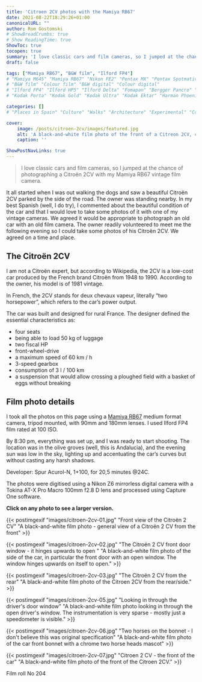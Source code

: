 ```yaml
---
title: 'Citroen 2CV photos with the Mamiya RB67'
date: 2021-08-22T18:29:26+01:00
canonicalURL: ""
author: Rom Gostomski
# ShowBreadCrumbs: true
# Show ReadingTime: true
ShowToc: true
tocopen: true
summary: 'I love classic cars and film cameras, so I jumped at the chance of photographing a Citroën 2CV with my Mamiya RB67 vintage film camera - see all the film photos.' # The summary appears as the Google description and also on the posts list page. If you also want it to appear on the page, use description instead of summary.
draft: false

tags: ["Mamiya RB67", "B&W film", "Ilford FP4"]
# "Mamiya M645" "Mamiya RB67" "Nikon FE2" "Pentax MX" "Pentax Spotmatic" "Pinhole" "Horseman VH-R" "Zeis Ikon Ikoflex" "Zeiss Super Ikonta"
# "B&W film" "Colour film" "B&W digital" "Colour digital"
# "Ilford FP4" "Ilford HP5" "Ilford Delta" "Fomapan" "Bergger Pancro" "Rollei RPX" "Kentmere"
# "Kodak Porta" "Kodak Gold" "Kodak Ultra" "Kodak Ektar" "Harman Phoenix"

categories: []
# "Places in Spain" "Culture" "Walks" "Architecture" "Experimental" "Cortijo" "Via Verde" "White village"

cover:
    image: /posts/citroen-2cv/images/featured.jpg
    alt: 'A black-and-white film photo of the front of a Citreon 2CV, concentrating mostly on the headlights and grill.'
    caption: ''

ShowPostNavLinks: true
---
```

> I love classic cars and film cameras, so I jumped at the chance of photographing a Citroën 2CV with my Mamiya RB67 vintage film camera.

It all started when I was out walking the dogs and saw a beautiful Citroën 2CV parked by the side of the road. The owner was standing nearby. In my best Spanish (well, I do try), I commented about the beautiful condition of the car and that I would love to take some photos of it with one of my vintage cameras. We agreed it would be appropriate to photograph an old car with an old film camera. The owner readily volunteered to meet me the following evening so I could take some photos of his Citroën 2CV. We agreed on a time and place.

## The Citroën 2CV

I am not a Citroën expert, but according to Wikipedia, the 2CV is a low-cost car produced by the French brand Citroën from 1948 to 1990. According to the owner, his model is of 1981 vintage.

In French, the 2CV stands for deux chevaux vapeur, literally “two horsepower”, which refers to the car’s power output.

The car was built and designed for rural France. The designer defined the essential characteristics as:

- four seats
- being able to load 50 kg of luggage
- two fiscal HP
- front-wheel-drive
- a maximum speed of 60 km / h
- 3-speed gearbox
- consumption of 3 l / 100 km
- a suspension that would allow crossing a ploughed field with a basket of eggs without breaking

## Film photo details

I took all the photos on this page using a [Mamiya RB67](/gear/cameras/mamiya-rb67/) medium format camera, tripod mounted, with 90mm and 180mm lenses. I used Ilford FP4 film rated at 100 ISO.

By 8:30 pm, everything was set up, and I was ready to start shooting. The location was in the olive groves (well, this is Andalucia), and the evening sun was low in the sky, lighting up and accentuating the car’s curves but without casting any harsh shadows. 

Developer: Spur Acurol-N, 1+100, for 20,5 minutes @24C.

The photos were digitised using a Nikon Z6 mirrorless digital camera with a Tokina AT-X Pro Macro 100mm f2.8 D lens and processed using Capture One software.

**Click on any photo to see a larger version.**

{{< postimgexif "images/citroen-2cv-01.jpg" 
"Front view of the Citroën 2 CV" 
"A black-and-white film photo - general view of a Citroën 2 CV from the front" >}}

{{< postimgexif "images/citroen-2cv-02.jpg" 
"The Citroën 2 CV front door window - it hinges upwards to open " 
"A black-and-white film photo of the side of the car, in particular the front door with an open window. The window hinges upwards on itself to open." >}}

{{< postimgexif "images/citroen-2cv-03.jpg" 
"The Citroën 2 CV from the rear" 
"A black-and-white film photo of the Citroen 2CV from the rear/side." >}}

{{< postimgexif "images/citroen-2cv-05.jpg" 
"Looking in through the driver's door window" 
"A black-and-white film photo looking in through the open driver's window. The instrumentation is very sparse - mostly just a speedometer is visible." >}}


{{< postimgexif "images/citroen-2cv-06.jpg" 
"Two horses on the bonnet - I don't believe this was original specification" 
"A black-and-white film photo of the car front bonnet with a chrome two horse heads mascot" >}}

{{< postimgexif "images/citroen-2cv-07.jpg" 
"Citroen 2 CV - the front of the car" 
"A black-and-white film photo of the front of the Citroen 2CV." >}}

Film roll No 204
